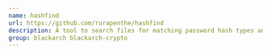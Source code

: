 ```yaml
---
name: hashfind
url: https://github.com/rurapenthe/hashfind
description: A tool to search files for matching password hash types and other interesting data.
group: blackarch blackarch-crypto
---
```

